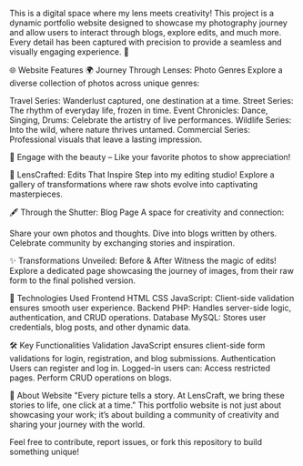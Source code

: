 This is a digital space where my lens meets creativity! This project is a dynamic portfolio website designed to showcase my photography journey and allow users to interact through blogs, explore edits, and much more. Every detail has been captured with precision to provide a seamless and visually engaging experience. 🌟

🌐 Website Features
🌍 Journey Through Lenses: Photo Genres
Explore a diverse collection of photos across unique genres:

Travel Series: Wanderlust captured, one destination at a time.
Street Series: The rhythm of everyday life, frozen in time.
Event Chronicles:
Dance, Singing, Drums: Celebrate the artistry of live performances.
Wildlife Series: Into the wild, where nature thrives untamed.
Commercial Series: Professional visuals that leave a lasting impression.

💬 Engage with the beauty – Like your favorite photos to show appreciation!

🎨 LensCrafted: Edits That Inspire
Step into my editing studio! Explore a gallery of transformations where raw shots evolve into captivating masterpieces.

🖋 Through the Shutter: Blog Page
A space for creativity and connection:

Share your own photos and thoughts.
Dive into blogs written by others.
Celebrate community by exchanging stories and inspiration.

✨ Transformations Unveiled: Before & After
Witness the magic of edits! Explore a dedicated page showcasing the journey of images, from their raw form to the final polished version.

🚀 Technologies Used
Frontend
HTML
CSS
JavaScript: Client-side validation ensures smooth user experience.
Backend
PHP: Handles server-side logic, authentication, and CRUD operations.
Database
MySQL: Stores user credentials, blog posts, and other dynamic data.

🛠 Key Functionalities
Validation
JavaScript ensures client-side form validations for login, registration, and blog submissions.
Authentication
Users can register and log in.
Logged-in users can:
Access restricted pages.
Perform CRUD operations on blogs.

📸 About Website
"Every picture tells a story. At LensCraft, we bring these stories to life, one click at a time." This portfolio website is not just about showcasing your work; it’s about building a community of creativity and sharing your journey with the world.

Feel free to contribute, report issues, or fork this repository to build something unique!
